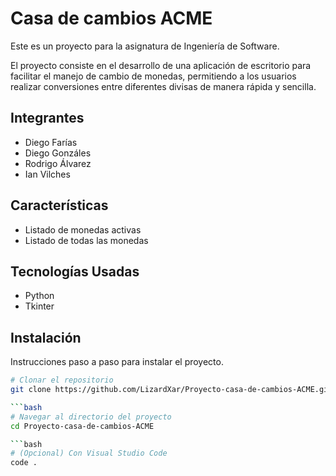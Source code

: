 # Casa de cambios ACME

Este es un proyecto para la asignatura de Ingeniería de Software.

El proyecto consiste en el desarrollo de una aplicación de escritorio para facilitar el manejo de cambio de monedas, permitiendo a los usuarios realizar conversiones entre diferentes divisas de manera rápida y sencilla.

## Integrantes

- Diego Farías
- Diego Gonzáles
- Rodrigo Álvarez
- Ian Vilches

## Características

- Listado de monedas activas
- Listado de todas las monedas
  

## Tecnologías Usadas

- Python
- Tkinter

## Instalación

Instrucciones paso a paso para instalar el proyecto.

```bash
# Clonar el repositorio
git clone https://github.com/LizardXar/Proyecto-casa-de-cambios-ACME.git

```bash
# Navegar al directorio del proyecto
cd Proyecto-casa-de-cambios-ACME

```bash
# (Opcional) Con Visual Studio Code
code .
